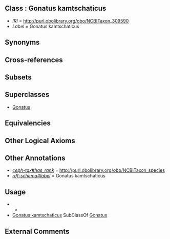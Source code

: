 
## Class : Gonatus kamtschaticus

 * *IRI* = http://purl.obolibrary.org/obo/NCBITaxon_309590
 * *Label* = Gonatus kamtschaticus

## Synonyms


## Cross-references


## Subsets


## Superclasses

 * [Gonatus](../../NCBITaxon/11/NCBITaxon_61711.md)

## Equivalencies


## Other Logical Axioms


## Other Annotations

 * *[ceph-tax#has_rank](../../ceph-tax#has/nk/ceph-tax#has_rank.md)* = http://purl.obolibrary.org/obo/NCBITaxon_species
 * *[rdf-schema#label](../../el/rdf-schema#label.md)* = Gonatus kamtschaticus

## Usage

 * -
 * [Gonatus kamtschaticus](../../NCBITaxon/90/NCBITaxon_309590.md) SubClassOf [Gonatus](../../NCBITaxon/11/NCBITaxon_61711.md)

## External Comments

